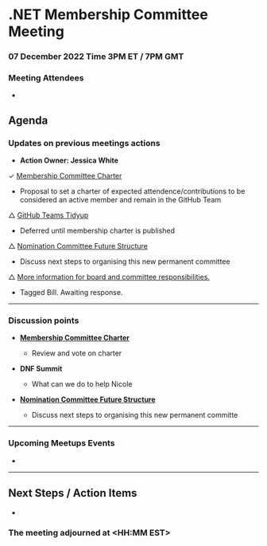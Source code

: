 # .NET Membership Committee Meeting

### 07 December 2022 Time 3PM ET / 7PM GMT
### Meeting Attendees

* 

## Agenda

### Updates on previous meetings actions

* **Action Owner: Jessica White**

✓ [Membership Committee Charter](https://github.com/dotnet-foundation/wg-membership/issues/87)
- Proposal to set a charter of expected attendence/contributions to be considered an active member and remain in the GitHub Team


△ [GitHub Teams Tidyup](https://github.com/dotnet-foundation/wg-membership/issues/84)
* Deferred until membership charter is published

△ [Nomination Committee Future Structure](https://github.com/dotnet-foundation/wg-membership/issues/81)
* Discuss next steps to organising this new permanent committee

△ [More information for board and committee responsibilities.](https://github.com/dotnet-foundation/wg-membership/issues/75)
* Tagged Bill. Awaiting response.
---

### Discussion points

* **[Membership Committee Charter](https://github.com/dotnet-foundation/wg-membership/issues/87)**
    * Review and vote on charter
    
* **DNF Summit**
    * What can we do to help Nicole

* **[Nomination Committee Future Structure](https://github.com/dotnet-foundation/wg-membership/issues/81)**
    * Discuss next steps to organising this new permanent committe

---
### Upcoming Meetups Events
*

---
## Next Steps / Action Items

* 

### The meeting adjourned at <HH:MM EST>
